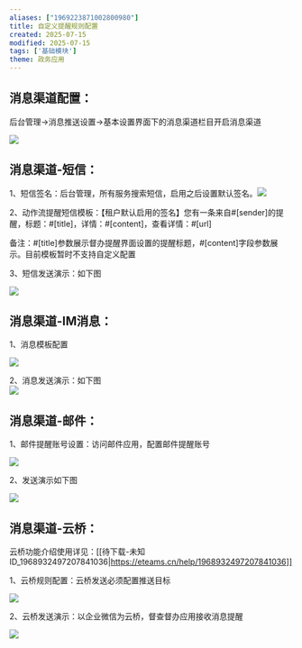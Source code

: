 ```yaml
---
aliases: ["1969223871002800980"]
title: 自定义提醒规则配置
created: 2025-07-15
modified: 2025-07-15
tags: ['基础模块']
theme: 政务应用
---
```


## 消息渠道配置：

后台管理->消息推送设置->基本设置界面下的消息渠道栏目开启消息渠道

![](https://myhelpdoc.oss-cn-heyuan.aliyuncs.com/mdimages/cb2cabbe626f62618dcc78cc3a6b3ee3.jpg)

## 消息渠道-短信：

1、短信签名：后台管理，所有服务搜索短信，启用之后设置默认签名。![](https://myhelpdoc.oss-cn-heyuan.aliyuncs.com/mdimages/6ddaac1f15b990a82d17563066824148.jpg)

2、动作流提醒短信模板：【租户默认启用的签名】您有一条来自#[sender]的提醒，标题：#[title]，详情：#[content]，查看详情：#[url]

备注：#[title]参数展示督办提醒界面设置的提醒标题，#[content]字段参数展示。目前模板暂时不支持自定义配置

3、短信发送演示：如下图

![](https://myhelpdoc.oss-cn-heyuan.aliyuncs.com/mdimages/2856ed620c49aa72952db88f077b44eb.jpg)

## 消息渠道-IM消息：

1、消息模板配置

![](https://myhelpdoc.oss-cn-heyuan.aliyuncs.com/mdimages/d920d34f02a39e0a7e16a7b7238cb394.jpg)

2、消息发送演示：如下图  
![](https://myhelpdoc.oss-cn-heyuan.aliyuncs.com/mdimages/7294d64394fb4327704e0bfd04db0e09.jpg)

## 消息渠道-邮件：

1、邮件提醒账号设置：访问邮件应用，配置邮件提醒账号

![](https://myhelpdoc.oss-cn-heyuan.aliyuncs.com/mdimages/5f63fa4039fb4b45961d913a07292f36.jpg)

2、发送演示如下图

![](https://myhelpdoc.oss-cn-heyuan.aliyuncs.com/mdimages/50445d51177521ade4ca299707d53b00.jpg)

## 消息渠道-云桥：

云桥功能介绍使用详见：[[待下载-未知ID_1968932497207841036|https://eteams.cn/help/1968932497207841036]]

1、云桥规则配置：云桥发送必须配置推送目标

![](https://myhelpdoc.oss-cn-heyuan.aliyuncs.com/mdimages/16bb47035e6fc61a4eb080a32d7406ad.jpg)

2、云桥发送演示：以企业微信为云桥，督查督办应用接收消息提醒

![](https://myhelpdoc.oss-cn-heyuan.aliyuncs.com/mdimages/1fa98cb2a35d4aabab919e44edbb69dc.jpg)

